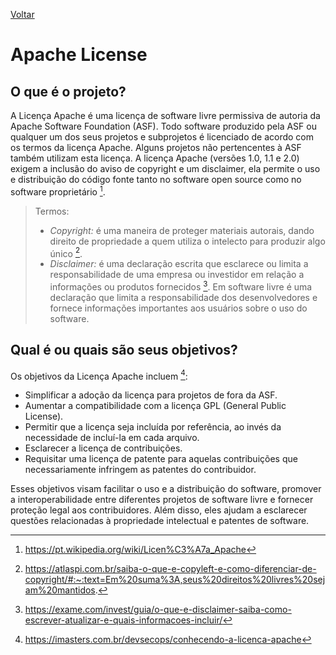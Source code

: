[Voltar](intro.md)

# Apache License

## O que é o projeto?

A Licença Apache é uma licença de software livre permissiva de autoria da Apache Software Foundation (ASF). Todo software produzido pela ASF ou qualquer um dos seus projetos e subprojetos é licenciado de acordo com os termos da licença Apache. Alguns projetos não pertencentes à ASF também utilizam esta licença. A licença Apache (versões 1.0, 1.1 e 2.0) exigem a inclusão do aviso de copyright e um disclaimer, ela permite o uso e distribuição do código fonte tanto no software open source como no software proprietário [^1].

> Termos:
>
> - _Copyright:_ é uma maneira de proteger materiais autorais, dando direito de propriedade a quem utiliza o intelecto para produzir algo único [^2].
> - _Disclaimer:_ é uma declaração escrita que esclarece ou limita a responsabilidade de uma empresa ou investidor em relação a informações ou produtos fornecidos [^3]. Em software livre é uma declaração que limita a responsabilidade dos desenvolvedores e fornece informações importantes aos usuários sobre o uso do software.

## Qual é ou quais são seus objetivos?

Os objetivos da Licença Apache incluem [^4]:

- Simplificar a adoção da licença para projetos de fora da ASF.
- Aumentar a compatibilidade com a licença GPL (General Public License).
- Permitir que a licença seja incluída por referência, ao invés da necessidade de incluí-la em cada arquivo.
- Esclarecer a licença de contribuições.
- Requisitar uma licença de patente para aquelas contribuições que necessariamente infringem as patentes do contribuidor.

Esses objetivos visam facilitar o uso e a distribuição do software, promover a interoperabilidade entre diferentes projetos de software livre e fornecer proteção legal aos contribuidores. Além disso, eles ajudam a esclarecer questões relacionadas à propriedade intelectual e patentes de software.

[^1]: https://pt.wikipedia.org/wiki/Licen%C3%A7a_Apache
[^2]: https://atlaspi.com.br/saiba-o-que-e-copyleft-e-como-diferenciar-de-copyright/#:~:text=Em%20suma%3A,seus%20direitos%20livres%20sejam%20mantidos.
[^3]: https://exame.com/invest/guia/o-que-e-disclaimer-saiba-como-escrever-atualizar-e-quais-informacoes-incluir/
[^4]: https://imasters.com.br/devsecops/conhecendo-a-licenca-apache
